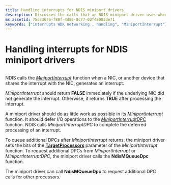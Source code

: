 ```yaml
---
title: Handling interrupts for NDIS miniport drivers
description: Discusses the calls that an NDIS miniport driver uses when a NIC or another device generates an interrupt
ms.assetid: 75dc3676-f88f-4d86-8c77-02f48083de71
keywords: ["interrupts WDK networking , handling", "MiniportInterrupt"]
---
```


# Handling interrupts for NDIS miniport drivers


## <a href="" id="ddk-handling-interrupts-ng"></a>


NDIS calls the [*MiniportInterrupt*](https://msdn.microsoft.com/library/windows/hardware/ff559395) function when a NIC, or another device that shares the interrupt with the NIC, generates an interrupt.

*MiniportInterrupt* should return **FALSE** immediately if the underlying NIC did not generate the interrupt. Otherwise, it returns **TRUE** after processing the interrupt.

A miniport driver should do as little work as possible in its *MiniportInterrupt* function. It should defer I/O operations to the [*MiniportInterruptDPC*](https://msdn.microsoft.com/library/windows/hardware/ff559398) function. NDIS calls *MiniportInterruptDPC* to complete the deferred processing of an interrupt.

To queue additional DPCs after *MiniportInterrupt* returns, the miniport driver sets the bits of the [**TargetProcessors**](https://msdn.microsoft.com/library/windows/hardware/ff563637) parameter of the *MiniportInterrupt* function. To request additional DPCs from *MiniportInterrupt* or *MiniportInterruptDPC*, the miniport driver calls the **NdisMQueueDpc** function.

The miniport driver can call **NdisMQueueDpc** to request additional DPC calls for other processors.

 

 





